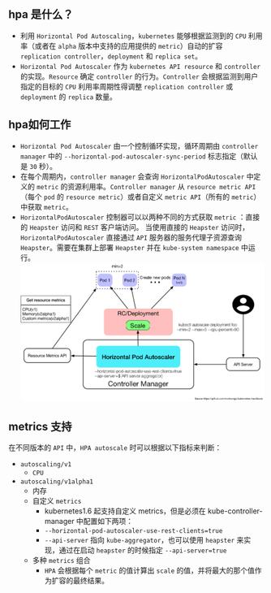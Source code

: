 ## hpa 是什么？
- 利用 `Horizontal Pod Autoscaling`，`kubernetes` 能够根据监测到的 `CPU` 利用率（或者在 `alpha` 版本中支持的应用提供的 `metric`）自动的扩容 `replication controller`，`deployment` 和 `replica set`。
- `Horizontal Pod Autoscaler` 作为 `kubernetes API resource` 和 `controller` 的实现。`Resource` 确定 `controller` 的行为。`Controller` 会根据监测到用户指定的目标的 `CPU` 利用率周期性得调整 `replication controller` 或 `deployment` 的 `replica` 数量。

## hpa如何工作
- `Horizontal Pod Autoscaler` 由一个控制循环实现，循环周期由 `controller manager` 中的 `--horizontal-pod-autoscaler-sync-period` 标志指定（默认是 `30` 秒）。
- 在每个周期内，`controller manager` 会查询 `HorizontalPodAutoscaler` 中定义的 `metric` 的资源利用率。`Controller manager` 从 `resource metric API`（每个 `pod` 的 `resource metric`）或者自定义 `metric API`（所有的 `metric`）中获取 `metric`。
- `HorizontalPodAutoscaler` 控制器可以以两种不同的方式获取 `metric` ：直接的 `Heapster` 访问和 `REST` 客户端访问。 当使用直接的 `Heapster` 访问时，`HorizontalPodAutoscaler` 直接通过 `API` 服务器的服务代理子资源查询 `Heapster`。需要在集群上部署 `Heapster` 并在 `kube-system namespace` 中运行。
![horizontal-pod-autoscaler](https://github.com/com-wushuang/goBasic/blob/main/image/horizontal-pod-autoscaler.png)


## metrics 支持
在不同版本的 `API` 中，`HPA autoscale` 时可以根据以下指标来判断：
- `autoscaling/v1`
  - `CPU`
- `autoscaling/v1alpha1`
  - 内存
  - 自定义 `metrics`
    - kubernetes1.6 起支持自定义 metrics，但是必须在 kube-controller-manager 中配置如下两项：
    - `--horizontal-pod-autoscaler-use-rest-clients=true`
    - `--api-server` 指向 `kube-aggregator`，也可以使用 `heapster` 来实现，通过在启动 `heapster` 的时候指定 `--api-server=true`
  - 多种 `metrics` 组合
    - `HPA` 会根据每个 `metric` 的值计算出 `scale` 的值，并将最大的那个值作为扩容的最终结果。